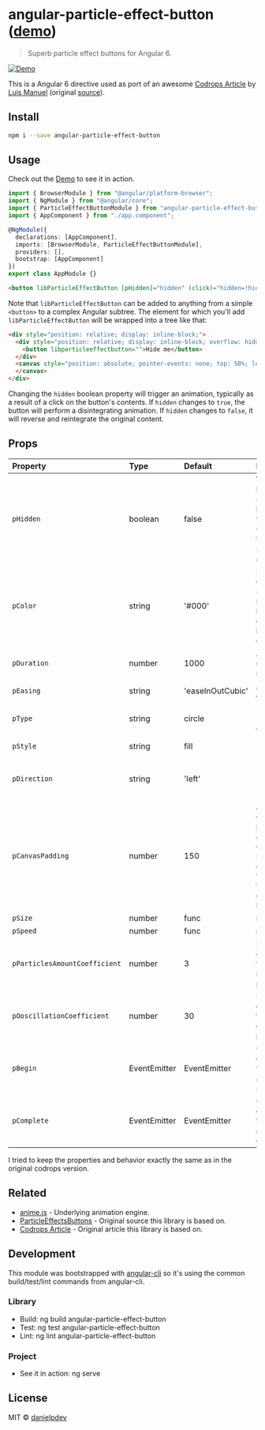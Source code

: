 # angular-particle-effect-button ([demo](https://codesandbox.io/s/j0jyz323v))

> Superb particle effect buttons for Angular 6.

[![Demo](https://raw.githubusercontent.com/danielpdev/angular-particle-effect-button/master/demo-animation.gif)](https://github.com/danielpdev/angular-particle-effect-button)

This is a Angular 6 directive used as port of an awesome [Codrops Article](https://tympanus.net/codrops/2018/04/25/particle-effects-for-buttons/) by [Luis Manuel](https://tympanus.net/codrops/author/luis/) (original [source](https://github.com/codrops/ParticleEffectsButtons/)).

## Install

```bash
npm i --save angular-particle-effect-button
```

## Usage

Check out the [Demo](https://codesandbox.io/s/j0jyz323v/) to see it in action.

```ts
import { BrowserModule } from "@angular/platform-browser";
import { NgModule } from "@angular/core";
import { ParticleEffectButtonModule } from "angular-particle-effect-button";
import { AppComponent } from "./app.component";

@NgModule({
  declarations: [AppComponent],
  imports: [BrowserModule, ParticleEffectButtonModule],
  providers: [],
  bootstrap: [AppComponent]
})
export class AppModule {}
```

```html
<button libParticleEffectButton [pHidden]="hidden" (click)="hidden=!hidden">Hide me</button>
```

Note that `libParticleEffectButton` can be added to anything from a simple `<button>` to a complex Angular subtree. The element for which you'll add `libParticleEffectButton`
will be wrapped into a tree like that:
```html
<div style="position: relative; display: inline-block;">
  <div style="position: relative; display: inline-block; overflow: hidden;">
    <button libparticleeffectbutton="">Hide me</button>
  </div>
  <canvas style="position: absolute; pointer-events: none; top: 50%; left: 50%; transform: translate3d(-50%, -50%, 0px); display: none;">
  </canvas>
</div>
```

Changing the `hidden` boolean property will trigger an animation, typically as a result of a click on the button's contents. 
If `hidden` changes to `true`, the button will perform a disintegrating animation. If `hidden` changes to `false`, it will reverse and reintegrate the original content.

## Props

| Property      | Type               | Default                               | Description                                                                                                                                  |
|:--------------|:-------------------|:--------------------------------------|:---------------------------------------------------------------------------------------------------------------------------------------------|
| `pHidden`  | boolean           | false                                  | Whether button should be hidden or visible. Changing this property starts an animation. |
| `pColor`  | string           | '#000'                                  | Particle color. Should match the button content's background color |
| `pDuration`  | number           | 1000                                  | Animation duration in milliseconds. |
| `pEasing`  | string           | 'easeInOutCubic'                        | Animation easing. |
| `pType`  | string           | circle                                  | 'circle' or 'rectangle' or 'triangle' |
| `pStyle`  | string           | fill                                  | 'fill' or 'stroke' |
| `pDirection`  | string           | 'left'                                  | 'left' or 'right' or 'top' or 'bottom' |
| `pCanvasPadding`  | number           | 150                                  | Amount of extra padding to add to the canvas since the animation will overflow the content's bounds |
| `pSize`  | number | func           | random(4)                             | Particle size. May be a static number or a function which returns numbers. |
| `pSpeed`  | number | func           | random(2)                             | Particle speed. May be a static number or a function which returns numbers. |
| `pParticlesAmountCoefficient`  | number    | 3                             | Increases or decreases the relative number of particles |
| `pOoscillationCoefficient`  | number           | 30                         | Increases or decreases the relative curvature of particles |
| `pBegin`  | EventEmitter           | EventEmitter                                     | Callback to get notified when an animation starts. |
| `pComplete`  | EventEmitter           | EventEmitter                                  | Callback to get notified when an animation completes. |


I tried to keep the properties and behavior exactly the same as in the original codrops version.

## Related

- [anime.js](http://animejs.com/) - Underlying animation engine.
- [ParticleEffectsButtons](https://github.com/codrops/ParticleEffectsButtons/) - Original source this library is based on.
- [Codrops Article](https://tympanus.net/codrops/2018/04/25/particle-effects-for-buttons/) - Original article this library is based on.


## Development
This module was bootstrapped with [angular-cli](https://cli.angular.io) so it's using the common build/test/lint commands from angular-cli.
### Library
- Build: ng build angular-particle-effect-button
- Test: ng test angular-particle-effect-button
- Lint: ng lint angular-particle-effect-button
### Project
- See it in action: ng serve

## License

MIT © [danielpdev](https://github.com/danielpdev)
